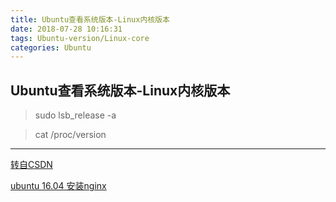```yaml
---
title: Ubuntu查看系统版本-Linux内核版本
date: 2018-07-28 10:16:31
tags: Ubuntu-version/Linux-core
categories: Ubuntu
--- 
```

## Ubuntu查看系统版本-Linux内核版本

> sudo lsb_release -a

> cat /proc/version

---
[转自CSDN](https://blog.csdn.net/haohaibo031113/article/details/70880864)

[ubuntu 16.04 安装nginx](https://www.baidu.com/s?wd=ubuntu%2016.04%20%E5%AE%89%E8%A3%85nginx&rsv_spt=1&rsv_iqid=0xe793a65000001553&issp=1&f=3&rsv_bp=1&rsv_idx=2&ie=utf-8&rqlang=cn&tn=98012088_4_dg&ch=1&rsv_enter=1&oq=linux%25E6%259F%25A5%25E7%259C%258Bubuntu%25E7%2589%2588%25E6%259C%25AC&rsv_t=34e0PL5TYi1wHhbecCDMqieWCC0vKelIGuYW2od1EexG3UzWpfxhsOZUSlHq896i5PxNjA&inputT=11285&rsv_pq=bb5b65e700002916&rsv_sug3=46&rsv_sug1=44&rsv_sug7=101&rsv_sug2=0&prefixsug=ubuntu%252016.04%2520%25E5%25AE%2589%25E8%25A3%2585&rsp=3&rsv_sug4=11985)